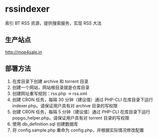 # rssindexer
索引 BT RSS 资源，提供搜索服务，实现 RSS 大法

## 生产站点

http://moe4sale.in


## 部署方法

1. 在库目录下创建 archive 和 torrent 目录
1. 创建一个网站，网站根目录就是仓库目录
1. 创建网址重写规则：rss.php -> rss.xml
1. 创建 CRON 任务，每隔 30 分钟（建议值）通过 PHP-CLI 在库目录下运行 indexer.php。请保证用户具有对 archive 目录的写权限
1. 创建 CRON 任务，每隔 5 分钟（建议值）通过 PHP-CLI 在库目录下运行 popgo_helper.php。请保证用户具有对 torrent 目录的写权限
1. 使用 db_definition.sql 创建数据库
1. 将 config.sample.php 重命为 config.php，并根据实际情况修改配置

